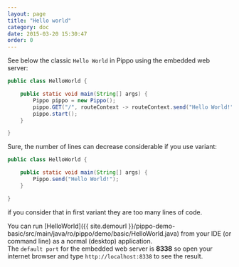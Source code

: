 ```yaml
---
layout: page
title: "Hello world"
category: doc
date: 2015-03-20 15:30:47
order: 0
---
```


See below the classic `Hello World` in Pippo using the embedded web server:

```java
public class HelloWorld {

    public static void main(String[] args) {
        Pippo pippo = new Pippo();
        pippo.GET("/", routeContext -> routeContext.send("Hello World!"));
        pippo.start();
    }

}
```

Sure, the number of lines can decrease considerable if you use variant:

```java
public class HelloWorld {

    public static void main(String[] args) {
        Pippo.send("Hello World!");
    }

}
```
if you consider that in first variant they are too many lines of code. 

You can run [HelloWorld]({{ site.demourl }}/pippo-demo-basic/src/main/java/ro/pippo/demo/basic/HelloWorld.java) from your IDE (or command line) as a normal (desktop) application.  
The `default port` for the embedded web server is __8338__ so open your internet browser and type `http://localhost:8338` to 
see the result.
